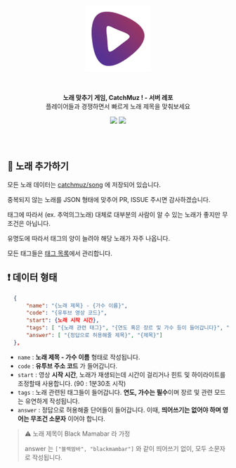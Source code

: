 
<br/>
<br/>

<p align="center">
  <img src="https://github.com/kyechan99/catchmuz/blob/main/src/assets/catchmuz_icon.png" width="150"/>
</p>
<br/>
<p align="center">
  <strong>노래 맞추기 게임, CatchMuz ! - 서버 레포</strong>
  <br/>
  플레이어들과 경쟁하면서 빠르게 노래 제목을 맞춰보세요
</p>

<p align="center">

  <img src="https://img.shields.io/github/package-json/v/kyechan99/catchmuz?style=for-the-badgee"/>
 <a href="https://github.com/kyechan99/catchmuz/releases">
 	<img src="https://img.shields.io/badge/DOWNLOAD-HERE-%235f5fff?style=for-the-badge"/>
 </a>
</p>

<br/>
<br/>




## 🎵 노래 추가하기
모든 노래 데이터는 [catchmuz/song](https://github.com/kyechan99/catchmuz-server/tree/main/song) 에 저장되어 있습니다.

중복되지 않는 노래를 JSON 형태에 맞추어 PR, ISSUE 주시면 감사하겠습니다.

태그에 따라서 (ex. 추억의그노래) 대체로 대부분의 사람이 알 수 있는 노래가 좋지만 무조건은 아닙니다.

유명도에 따라서 태그의 양이 늘려야 해당 노래가 자주 나옵니다.

모든 태그들은 [태그 목록](https://docs.google.com/document/d/1mjIdfzpKzum6Xd-ZZWtcW51r3f4qIdROXcn5sTEykv4/edit?usp=sharing)에서 관리합니다.



## ❗ 데이터 형태
```json
  {
      "name": "{노래 제목} - {가수 이름}",
      "code": "{유투브 영상 코드}",
      "start": {노래 시작 시간},
      "tags": [ "{노래 관련 태그}", "{연도 혹은 장르 및 가수 등이 들어갑니다}", "{관련 모드}" ],
      "answer": [ "{정답으로 허용해줄 제목}", "{제목}"]
  },
```

- `name` : **노래 제목 - 가수 이름** 형태로 작성됩니다.
- `code` : **유투브 주소 코드** 가 들어갑니다.
- `start` : 영상 **시작 시간**, 노래가 재생되는데 시간이 걸리거나 힌트 및 하이라이트를 조정할때 사용합니다. (90 : 1분30초 시작)
- `tags` : 노래 관련된 태그들이 들어갑니다. **연도, 가수는 필수**이며 장르 및 관련 모드는 유연하게 작성됩니다.
- `answer` : 정답으로 허용해줄 단어들이 들어갑니다. 이때, **띄어쓰기는 없어야 하며 영어는 무조건 소문자** 이어야 합니다.
> ⚠ 노래 제목이 Black Mamabar 라 가정
>>
> answer 는 `["블랙맘바", "blackmambar"]` 와 같이 띄어쓰기 없이, 모두 소문자로 작성됩니다.



